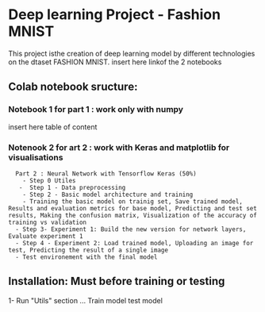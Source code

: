 # Deep learning Project - Fashion MNIST
This project isthe creation of deep learning model by different technologies on the dtaset FASHION MNIST.
insert here linkof the 2 notebooks
## Colab notebook sructure:

### Notebook 1 for part 1 : work only with numpy
insert here table of content

### Notenook 2 for art 2 : work with Keras and matplotlib for visualisations
      Part 2 : Neural Network with Tensorflow Keras (50%)
        - Step 0 Utiles
       -  Step 1 - Data preprocessing
        - Step 2 - Basic model architecture and training
        - Training the basic model on trainig set, Save trained model, Results and evaluation metrics for base model, Predicting and test set results, Making the confusion matrix, Visualization of the accuracy of training vs validation
      - Step 3- Experiment 1: Build the new version for network layers, Evaluate experiment 1
      - Step 4 - Experiment 2: Load trained model, Uploading an image for test, Predicting the result of a single image
      - Test environement with the final model
      
 ## Installation: Must before training or testing
 1- Run "Utils" section
 ...
 Train model
 test model


